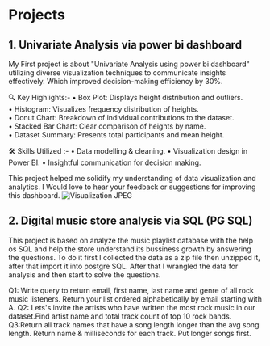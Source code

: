 # Projects
## 1. Univariate Analysis via power bi dashboard

My First project is about "Univariate Analysis using power bi dashboard" utilizing diverse visualization techniques to communicate insights effectively. Which improved decision-making efficiency by 30%.

 🔍 Key Highlights:- 
• Box Plot: Displays height distribution and outliers.  
• Histogram: Visualizes frequency distribution of heights.  
• Donut Chart: Breakdown of individual contributions to the dataset.  
• Stacked Bar Chart: Clear comparison of heights by name.  
• Dataset Summary: Presents total participants and mean height.  

 🛠 Skills Utilized :- 
• Data modelling & cleaning.
• Visualization design in Power BI.
• Insightful communication for decision making.

This project helped me solidify my understanding of data visualization and analytics. I Would love to hear your feedback or suggestions for improving this dashboard.
![Visualization  JPEG](https://github.com/user-attachments/assets/8431bace-c84c-48b9-aaee-06639d1a9a47)


## 2. Digital music store analysis via SQL (PG SQL)

This project is based on analyze the music playlist database with the help os SQL and help the store understand its bussiness growth by answering the questions.
To do it first I collected the data as a zip file then unzipped it, after that import it into postgre SQL. After that I wrangled the data for analysis and then start to solve the questions. 

Q1: Write query to return email, first name, last name and genre of all rock music listeners. Return your list ordered alphabetically by email starting with A.
Q2: Lets's invite the artists who have written the most rock music in our dataset.Find artist name and total track count of top 10 rock bands.
Q3:Return all track names that have a song length longer than the avg song length. Return name & milliseconds for each track. Put longer songs first.
